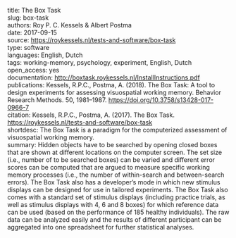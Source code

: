 title: The Box Task  
slug: box-task  
authors: Roy P. C. Kessels & Albert Postma  
date: 2017-09-15  
source: https://roykessels.nl/tests-and-software/box-task  
type: software  
languages: English, Dutch  
tags: working-memory, psychology, experiment, English, Dutch  
open_access: yes  
documentation: http://boxtask.roykessels.nl/InstallInstructions.pdf  
publications: Kessels, R.P.C., Postma, A. (2018). The Box Task: A tool to design experiments for assessing visuospatial working memory. Behavior Research Methods. 50, 1981–1987. https://doi.org/10.3758/s13428-017-0966-7  
citation: Kessels, R.P.C., Postma, A. (2017). The Box Task. https://roykessels.nl/tests-and-software/box-task  
shortdesc: The Box Task is a paradigm for the computerized assessment of visuospatial working memory.  
summary: Hidden objects have to be searched by opening closed boxes that are shown at different locations on the computer screen. The set size (i.e., number of to be searched boxes) can be varied and different error scores can be computed that are argued to measure specific working memory processes (i.e., the number of within-search and between-search errors). The Box Task also has a developer’s mode in which new stimulus displays can be designed for use in tailored experiments. The Box Task also comes with a standard set of stimulus displays (including practice trials, as well as stimulus displays with 4, 6 and 8 boxes) for which reference data can be used (based on the performance of 185 healthy individuals). The raw data can be analyzed easily and the results of different participant can be aggregated into one spreadsheet for further statistical analyses.
